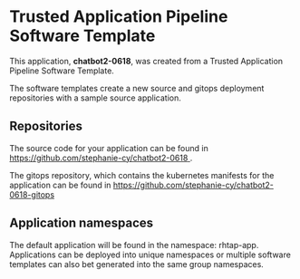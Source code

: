 # Trusted Application Pipeline Software Template

This application, **chatbot2-0618**, was created from a Trusted Application Pipeline Software Template.

The software templates create a new source and gitops deployment repositories with a sample source application. 

## Repositories

The source code for your application can be found in [https://github.com/stephanie-cy/chatbot2-0618 ](https://github.com/stephanie-cy/chatbot2-0618 ).
 
The gitops repository, which contains the kubernetes manifests for the application can be found in 
[https://github.com/stephanie-cy/chatbot2-0618-gitops ](https://github.com/stephanie-cy/chatbot2-0618-gitops ) 

## Application namespaces 

The default application will be found in the namespace: rhtap-app. Applications can be deployed into unique namespaces or multiple software templates can also bet generated into the same group namespaces.  